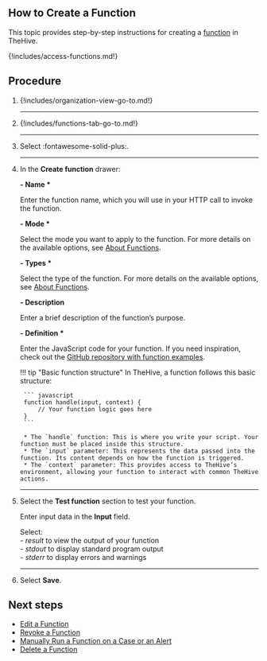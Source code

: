 ## How to Create a Function

This topic provides step-by-step instructions for creating a [function](about-functions.md) in TheHive.

{!includes/access-functions.md!}

## Procedure

1. {!includes/organization-view-go-to.md!}

    ---

2. {!includes/functions-tab-go-to.md!}

    ---

3. Select :fontawesome-solid-plus:.

    ---

4. In the **Create function** drawer:

    **- Name \***

    Enter the function name, which you will use in your HTTP call to invoke the function.

    **- Mode \***

    Select the mode you want to apply to the function. For more details on the available options, see [About Functions](about-functions.md#function-modes).

    **- Types \***

    Select the type of the function. For more details on the available options, see [About Functions](about-functions.md#function-types).

    **- Description**

    Enter a brief description of the function’s purpose.

    **- Definition \***

    Enter the JavaScript code for your function. If you need inspiration, check out the [GitHub repository with function examples]().

    !!! tip "Basic function structure"
        In TheHive, a function follows this basic structure:

        ``` javascript
        function handle(input, context) {
            // Your function logic goes here
        }
        ```

        * The `handle` function: This is where you write your script. Your function must be placed inside this structure.
        * The `input` parameter: This represents the data passed into the function. Its content depends on how the function is triggered.
        * The `context` parameter: This provides access to TheHive’s environment, allowing your function to interact with common TheHive actions.
        
    ---

5. Select the **Test function** section to test your function.

    Enter input data in the **Input** field. 

    Select:  
        - *result* to view the output of your function  
        - *stdout* to display standard program output  
        - *stderr* to display errors and warnings

    ---

6. Select **Save**. 

## Next steps

* [Edit a Function](edit-a-function.md)
* [Revoke a Function](revoke-a-function.md)
* [Manually Run a Function on a Case or an Alert](run-a-function-case-alert.md)
* [Delete a Function](delete-a-function.md)